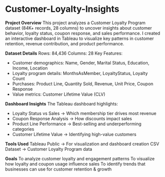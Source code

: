 # Customer-Loyalty-Insights
**Project Overview**
This project analyzes a Customer Loyalty Program dataset (84K+ records, 28 columns) to uncover insights about customer behavior, loyalty status, coupon response, and sales performance.
I created an interactive dashboard in Tableau to visualize key patterns in customer retention, revenue contribution, and product performance.

**Dataset Details**
Rows: 84,436
Columns: 28
Key Features:
- Customer demographics: Name, Gender, Marital Status, Education, Income, Location
- Loyalty program details: MonthsAsMember, LoyaltyStatus, Loyalty Count
- Purchases: Product Line, Quantity Sold, Revenue, Unit Price, Coupon Response
- Value metrics: Customer Lifetime Value (CLV)

**Dashboard Insights**
The Tableau dashboard highlights:
- Loyalty Status vs Sales → Which membership tier drives most revenue
- Coupon Response Analysis → How discounts impact sales
- Product Line Performance → Best-selling and underperforming categories
- Customer Lifetime Value → Identifying high-value customers

**Tools Used**
Tableau Public → For visualization and dashboard creation
CSV Dataset → Customer Loyalty Program data

**Goals**
To analyze customer loyalty and engagement patterns
To visualize how loyalty and coupon usage influence sales
To identify trends that businesses can use for customer retention & growth
